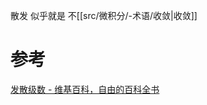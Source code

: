 

散发 似乎就是 不[[src/微积分/-术语/收敛|收敛]]

# 参考
[发散级数 - 维基百科，自由的百科全书](https://zh.wikipedia.org/wiki/%E5%8F%91%E6%95%A3%E7%BA%A7%E6%95%B0)
